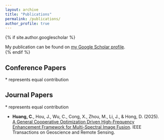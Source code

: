 ```yaml
---
layout: archive
title: "Publications"
permalink: /publications/
author_profile: true
---
```


{% if site.author.googlescholar %}
  <div class="wordwrap">My publication can be found on <a href="{{site.author.googlescholar}}">my Google Scholar profile</a>.</div>
{% endif %}

<!-- {% include base_path %} -->

<!-- New style rendering if publication categories are defined -->
<!--
{% if site.publication_category %}
  {% for category in site.publication_category  %}
    {% assign title_shown = false %}
    {% for post in site.publications reversed %}
      {% if post.category != category[0] %}
        {% continue %}
      {% endif %}
      {% unless title_shown %}
        <h2>{{ category[1].title }}</h2><hr />
        {% assign title_shown = true %}
      {% endunless %}
      {% include archive-single.html %}
    {% endfor %}
  {% endfor %}
{% else %}
  {% for post in site.publications reversed %}
    {% include archive-single.html %}
  {% endfor %}
{% endif %}
-->

Conference Papers
------
\* represents equal contribution


Journal Papers
------
\* represents equal contribution

- **Huang, C**., Hou, J., Wu, C., Cong, X., Zhou, M., Li, J., & Hong, D. (2025). [A General Cooperative Optimization Driven High-Frequency Enhancement Framework for Multi-Spectral Image Fusion](https://ieeexplore.ieee.org/abstract/document/10897307). IEEE Transactions on Geoscience and Remote Sensing.


